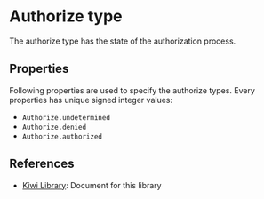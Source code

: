 # Authorize type
The authorize type has the state of the authorization process.

## Properties
Following properties are used to specify the authorize types.
Every properties has unique signed integer values:
* `Authorize.undetermined`
* `Authorize.denied`
* `Authorize.authorized`

## References
* [Kiwi Library](https://github.com/steelwheels/KiwiScript/blob/master/KiwiLibrary/Document/Library.md): Document for this library

